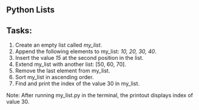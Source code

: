 ## Python Lists 
   ## Tasks: 

1. Create an empty list called _my_list_.
2. Append the following elements to my_list: _10, 20, 30, 40_.
3. Insert the value _15_ at the second position in the list.
4. Extend my_list with another list: [50, 60, 70].
5. Remove the last element from my_list.
6. Sort my_list in ascending order.
7. Find and print the index of the value 30 in my_list.

Note: After running my_list.py in the terminal, the printout displays index of value 30. 

